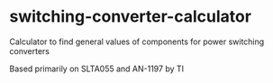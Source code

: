 # switching-converter-calculator
Calculator to find general values of components for power switching converters

Based primarily on SLTA055 and AN-1197 by TI
